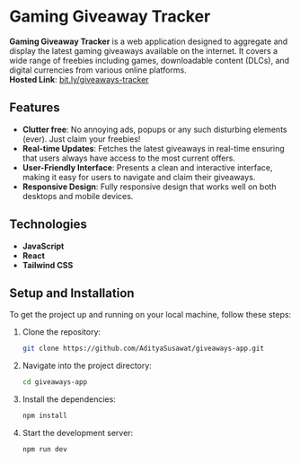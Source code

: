 # Gaming Giveaway Tracker

**Gaming Giveaway Tracker** is a web application designed to aggregate and display the latest gaming giveaways available on the internet. It covers a wide range of freebies including games, downloadable content (DLCs), and digital currencies from various online platforms.  
**Hosted Link**: [bit.ly/giveaways-tracker](bit.ly/giveaways-tracker)

## Features

- **Clutter free**: No annoying ads, popups or any such disturbing elements (ever). Just claim your freebies!
- **Real-time Updates**: Fetches the latest giveaways in real-time ensuring that users always have access to the most current offers.
- **User-Friendly Interface**: Presents a clean and interactive interface, making it easy for users to navigate and claim their giveaways.
- **Responsive Design**: Fully responsive design that works well on both desktops and mobile devices.

## Technologies

- **JavaScript**
- **React**
- **Tailwind CSS**

## Setup and Installation

To get the project up and running on your local machine, follow these steps:

1. Clone the repository:
   ```sh
   git clone https://github.com/AdityaSusawat/giveaways-app.git
   ```
2. Navigate into the project directory:
   ```sh
   cd giveaways-app
   ```
3. Install the dependencies:
   ```sh
   npm install
   ```
4. Start the development server:
   ```sh
   npm run dev
   ```

